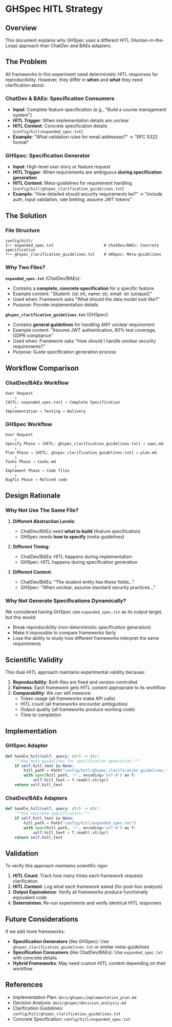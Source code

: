 # GHSpec HITL Strategy

## Overview

This document explains why GHSpec uses a different HITL (Human-in-the-Loop) approach than ChatDev and BAEs adapters.

## The Problem

All frameworks in this experiment need deterministic HITL responses for reproducibility. However, they differ in **when** and **what** they need clarification about:

### ChatDev & BAEs: Specification Consumers
- **Input**: Complete feature specification (e.g., "Build a course management system")
- **HITL Trigger**: When implementation details are unclear
- **HITL Content**: Concrete specification details (`config/hitl/expanded_spec.txt`)
- **Example**: "What validation rules for email addresses?" → "RFC 5322 format"

### GHSpec: Specification Generator
- **Input**: High-level user story or feature request
- **HITL Trigger**: When requirements are ambiguous **during specification generation**
- **HITL Content**: Meta-guidelines for requirement handling (`config/hitl/ghspec_clarification_guidelines.txt`)
- **Example**: "How detailed should security requirements be?" → "Include auth, input validation, rate limiting; assume JWT tokens"

## The Solution

### File Structure
```
config/hitl/
├── expanded_spec.txt                      # ChatDev/BAEs: Concrete specification
└── ghspec_clarification_guidelines.txt    # GHSpec: Meta-guidelines
```

### Why Two Files?

**`expanded_spec.txt`** (ChatDev/BAEs):
- Contains a **complete, concrete specification** for a specific feature
- Example content: "Student: {id: int, name: str, email: str (unique)}"
- Used when: Framework asks "What should the data model look like?"
- Purpose: Provide implementation details

**`ghspec_clarification_guidelines.txt`** (GHSpec):
- Contains **general guidelines** for handling ANY unclear requirement
- Example content: "Assume JWT authentication, 80% test coverage, GDPR compliance"
- Used when: Framework asks "How should I handle unclear security requirements?"
- Purpose: Guide specification generation process

## Workflow Comparison

### ChatDev/BAEs Workflow
```
User Request
    ↓
[HITL: expanded_spec.txt] → Complete Specification
    ↓
Implementation → Testing → Delivery
```

### GHSpec Workflow
```
User Request
    ↓
Specify Phase → [HITL: ghspec_clarification_guidelines.txt] → spec.md
    ↓
Plan Phase → [HITL: ghspec_clarification_guidelines.txt] → plan.md
    ↓
Tasks Phase → tasks.md
    ↓
Implement Phase → Code files
    ↓
Bugfix Phase → Refined code
```

## Design Rationale

### Why Not Use The Same File?

1. **Different Abstraction Levels**:
   - ChatDev/BAEs need **what to build** (feature specification)
   - GHSpec needs **how to specify** (meta-guidelines)

2. **Different Timing**:
   - ChatDev/BAEs: HITL happens during implementation
   - GHSpec: HITL happens during specification generation

3. **Different Content**:
   - ChatDev/BAEs: "The student entity has these fields..."
   - GHSpec: "When unclear, assume standard security practices..."

### Why Not Generate Specifications Dynamically?

We considered having GHSpec use `expanded_spec.txt` as its output target, but this would:
- Break reproducibility (non-deterministic specification generation)
- Make it impossible to compare frameworks fairly
- Lose the ability to study how different frameworks interpret the same requirements

## Scientific Validity

This dual-HITL approach maintains experimental validity because:

1. **Reproducibility**: Both files are fixed and version-controlled
2. **Fairness**: Each framework gets HITL content appropriate to its workflow
3. **Comparability**: We can still measure:
   - Token usage (all frameworks make API calls)
   - HITL count (all frameworks encounter ambiguities)
   - Output quality (all frameworks produce working code)
   - Time to completion

## Implementation

### GHSpec Adapter
```python
def handle_hitl(self, query: str) -> str:
    """Use meta-guidelines for specification generation."""
    if self.hitl_text is None:
        hitl_path = Path("config/hitl/ghspec_clarification_guidelines.txt")
        with open(hitl_path, 'r', encoding='utf-8') as f:
            self.hitl_text = f.read().strip()
    return self.hitl_text
```

### ChatDev/BAEs Adapters
```python
def handle_hitl(self, query: str) -> str:
    """Use concrete specification."""
    if self.hitl_text is None:
        hitl_path = Path("config/hitl/expanded_spec.txt")
        with open(hitl_path, 'r', encoding='utf-8') as f:
            self.hitl_text = f.read().strip()
    return self.hitl_text
```

## Validation

To verify this approach maintains scientific rigor:

1. **HITL Count**: Track how many times each framework requests clarification
2. **HITL Content**: Log what each framework asked (for post-hoc analysis)
3. **Output Equivalence**: Verify all frameworks produce functionally equivalent code
4. **Determinism**: Re-run experiments and verify identical HITL responses

## Future Considerations

If we add more frameworks:

- **Specification Generators** (like GHSpec): Use `ghspec_clarification_guidelines.txt` or similar meta-guidelines
- **Specification Consumers** (like ChatDev/BAEs): Use `expanded_spec.txt` with concrete details
- **Hybrid Frameworks**: May need custom HITL content depending on their workflow

## References

- Implementation Plan: `docs/ghspec/implementation_plan.md`
- Decision Analysis: `docs/ghspec/decision_analysis.md`
- Clarification Guidelines: `config/hitl/ghspec_clarification_guidelines.txt`
- Concrete Specification: `config/hitl/expanded_spec.txt`
